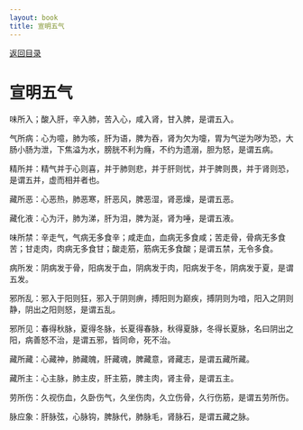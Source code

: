 ```yaml
---
layout: book
title: 宣明五气
---
```


[返回目录](./)

# 宣明五气

味所入；酸入肝，辛入肺，苦入心，咸入肾，甘入脾，是谓五入。

气所病：心为噫，肺为咳，肝为语，脾为吞，肾为欠为嚏，胃为气逆为哕为恐，大肠小肠为泄，下焦溢为水，膀胱不利为癃，不约为遗溺，胆为怒，是谓五病。

精所并：精气并于心则喜，并于肺则悲，并于肝则忧，并于脾则畏，并于肾则恐，是谓五并，虚而相并者也。

藏所恶：心恶热，肺恶寒，肝恶风，脾恶湿，肾恶燥，是谓五恶。

藏化液：心为汗，肺为涕，肝为泪，脾为涎，肾为唾，是谓五液。

味所禁：辛走气，气病无多食辛；咸走血，血病无多食咸；苦走骨，骨病无多食苦；甘走肉，肉病无多食甘；酸走筋，筋病无多食酸；是谓五禁，无令多食。

病所发：阴病发于骨，阳病发于血，阴病发于肉，阳病发于冬，阴病发于夏，是谓五发。

邪所乱：邪入于阳则狂，邪入于阴则痹，搏阳则为巅疾，搏阴则为喑，阳入之阴则静，阴出之阳则怒，是谓五乱。

邪所见：春得秋脉，夏得冬脉，长夏得春脉，秋得夏脉，冬得长夏脉，名曰阴出之阳，病善怒不治，是谓五邪，皆同命，死不治。

藏所藏：心藏神，肺藏魄，肝藏魂，脾藏意，肾藏志，是谓五藏所藏。

藏所主：心主脉，肺主皮，肝主筋，脾主肉，肾主骨，是谓五主。

劳所伤：久视伤血，久卧伤气，久坐伤肉，久立伤骨，久行伤筋，是谓五劳所伤。

脉应象：肝脉弦，心脉钩，脾脉代，肺脉毛，肾脉石，是谓五藏之脉。

